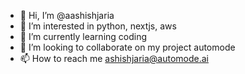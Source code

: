 - 👋 Hi, I’m @aashishjaria
- 👀 I’m interested in python, nextjs, aws
- 🌱 I’m currently learning coding
- 💞️ I’m looking to collaborate on my project automode
- 📫 How to reach me ashishjaria@automode.ai

<!---
aashishjaria/aashishjaria is a ✨ special ✨ repository because its `README.md` (this file) appears on your GitHub profile.
You can click the Preview link to take a look at your changes.
--->
